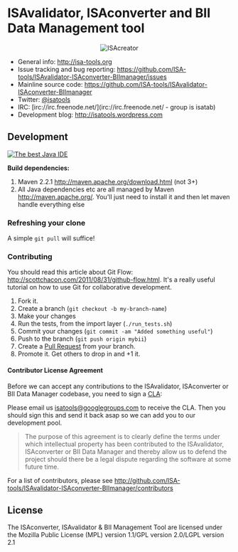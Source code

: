 # ISAvalidator, ISAconverter and BII Data Management tool

<p align="center">
<img src="http://isatools.files.wordpress.com/2011/09/isavaletc1.png" align="center" alt="ISAcreator"/>
</p>

- General info: <http://isa-tools.org>
- Issue tracking and bug reporting: <https://github.com/ISA-tools/ISAvalidator-ISAconverter-BIImanager/issues>
- Mainline source code: <https://github.com/ISA-tools/ISAvalidator-ISAconverter-BIImanager>
- Twitter: [@isatools](http://twitter.com/isatools)
- IRC: [irc://irc.freenode.net/](irc://irc.freenode.net/ - group is isatab)
- Development blog: <http://isatools.wordpress.com>

## Development

<a href="http://www.jetbrains.com/idea/" style="width:88px; height:31px;"><span style="margin: 0;padding: 0;position: absolute;top: -1px;left: 4px;font-size: 10px;cursor:pointer;"></span><img src="http://www.jetbrains.com/img/logos/recommend_idea1.gif" alt="The best Java IDE" border="0"/></a>


**Build dependencies:**

1. Maven 2.2.1 <http://maven.apache.org/download.html> (not 3+)
2. All Java dependencies etc are all managed by Maven <http://maven.apache.org/>. You'll just need to install it and then let maven handle everything else 

### Refreshing your clone

A simple `git pull` will suffice!

### Contributing

You should read this article about Git Flow: <http://scottchacon.com/2011/08/31/github-flow.html>. It's a really useful tutorial on how to use Git for collaborative development.

1. Fork it.
2. Create a branch (`git checkout -b my-branch-name`)
3. Make your changes
4. Run the tests, from the import layer (`./run_tests.sh`)
5. Commit your changes (`git commit -am "Added something useful"`)
6. Push to the branch (`git push origin mybii`)
7. Create a [Pull Request](http://help.github.com/pull-requests/) from your branch.
8. Promote it. Get others to drop in and +1 it.

#### Contributor License Agreement

Before we can accept any contributions to the ISAvalidator, ISAconverter or BII Data Manager codebase, you need to sign a [CLA](http://en.wikipedia.org/wiki/Contributor_License_Agreement):

Please email us <isatools@googlegroups.com> to receive the CLA. Then you should sign this and send it back asap so we can add you to our development pool.

> The purpose of this agreement is to clearly define the terms under which intellectual property has been contributed to the ISAvalidator, ISAconverter or BII Data Manager and thereby allow us to defend the project should there be a legal dispute regarding the software at some future time.

For a list of contributors, please see <http://github.com/ISA-tools/ISAvalidator-ISAconverter-BIImanager/contributors>

## License

The ISAconverter, ISAvalidator & BII Management Tool are licensed under the Mozilla Public License (MPL) version
 1.1/GPL version 2.0/LGPL version 2.1
